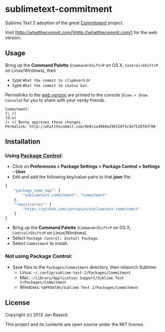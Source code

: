 sublimetext-commitment
======================

Sublime Text 2 adoption of the great [Commitment](https://github.com/ngerakines/commitment) project.

Visit [http://whatthecommit.com/](http://whatthecommit.com/) for the web version.

Usage
-----
Bring up the **Command Palette** (`Command+Shift+P` on OS X, `Control+Shift+P` on Linux/Windows), then
  * type `What the commit to clipboard` or
  * type `What the commit to status bar`.

Permalinks to the [web version](http://whatthecommit.com/) are printed to the console (`View > Show Console`) for you to share with your nerdy friends.
```
Commitment:
(\ /)
(O.o)
(> <) Bunny approves these changes.
Permalink: http://whatthecommit.com/0e0c1a4060a298158f3c4ef526f03f86
```

Installation
------------

### Using [Package Control](http://wbond.net/sublime_packages/package_control):

* Click on **Preferences > Package Settings > Package Control > Settings - User**.
* Edit and add the following key/value-pairs to that **json** file:

```js
{   
    "package_name_map": {
        "sublimetext-commitment": "Commitment"
    },
    "repositories": [
        "https://github.com/janraasch/sublimetext-commitment"
    ]
}
```

* Bring up the **Command Palette** (`Command+Shift+P` on OS X, `Control+Shift+P` on Linux/Windows).
* Select `Package Control: Install Package`.
* Select `Commitment` to install.


### Not using Package Control:
   * Save files to the `Packages/Commitment` directory, then relaunch Sublime:
      * Linux: `~/.config/sublime-text-2/Packages/Commitment`
      * Mac: `~/Library/Application Support/Sublime Text 2/Packages/Commitment`
      * Windows: `%APPDATA%/Sublime Text 2/Packages/Commitment`

License
---------
Copyright (c) 2013 Jan Raasch

This project and its contents are open source under the MIT license.
